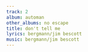 ```yaml
---
track: 2
album: automan
other_albums: no escape
title: don't tell me
lyrics: bergmann/jim bescott
music: bergmann/jim bescott
---
```

